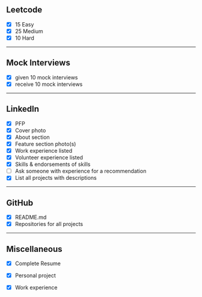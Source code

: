 
## Leetcode
- [x] 15 Easy
- [x] 25 Medium
- [x] 10 Hard

--- 
## Mock Interviews
- [x] given 10 mock interviews
- [x] receive 10 mock interviews

--- 
## LinkedIn
- [x] PFP
- [x] Cover photo
- [x] About section
- [x] Feature section photo(s)
- [x] Work experience listed
- [x] Volunteer experience listed
- [x] Skills & endorsements of skills 
- [ ] Ask someone with experience for a recommendation
- [x] List all projects with descriptions

--- 
## GitHub
- [x] README.md
- [x] Repositories for all projects 

--- 
## Miscellaneous 
- [x] Complete Resume
- [x] Personal project
- [x] Work experience 


